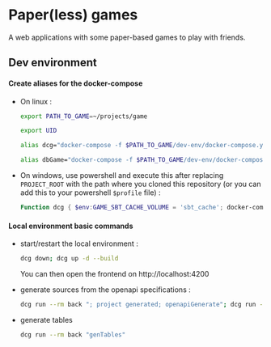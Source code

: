 # Paper(less) games

A web applications with some paper-based games to play with friends.

## Dev environment

#### Create aliases for the docker-compose 

- On linux :

    ```bash
    export PATH_TO_GAME=~/projects/game
    
    export UID
    
    alias dcg="docker-compose -f $PATH_TO_GAME/dev-env/docker-compose.yml"
    
    alias dbGame="docker-compose -f $PATH_TO_GAME/dev-env/docker-compose.yml exec db mysql -h localhost -uuser -ppass db"
    
    ```

- On windows, use powershell and execute this after replacing `PROJECT_ROOT` with the path where you cloned this repository (or you can add this to your powershell `$profile` file) : 
    ```powershell 
    Function dcg { $env:GAME_SBT_CACHE_VOLUME = 'sbt_cache'; docker-compose -f PROJECT_ROOT\dev-env\docker-compose.yml $args}
    ```

#### Local environment basic commands

- start/restart the local environment : 
    ```bash
    dcg down; dcg up -d --build
    ```
    You can then open the frontend on http://localhost:4200

 - generate sources from the openapi specifications : 
    ```bash
    dcg run --rm back "; project generated; openapiGenerate"; dcg run --rm back "; project generateAngularClient; openapiGenerate";
    ```

- generate tables
    ```bash
    dcg run --rm back "genTables"
    ```

